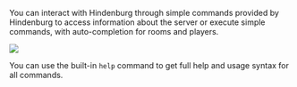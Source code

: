 You can interact with Hindenburg through simple commands provided by Hindenburg to access information about the server or execute simple commands, with auto-completion for rooms and players.

![](https://i.imgur.com/1FEFFv5.gif)

You can use the built-in `help` command to get full help and usage syntax for all commands.
